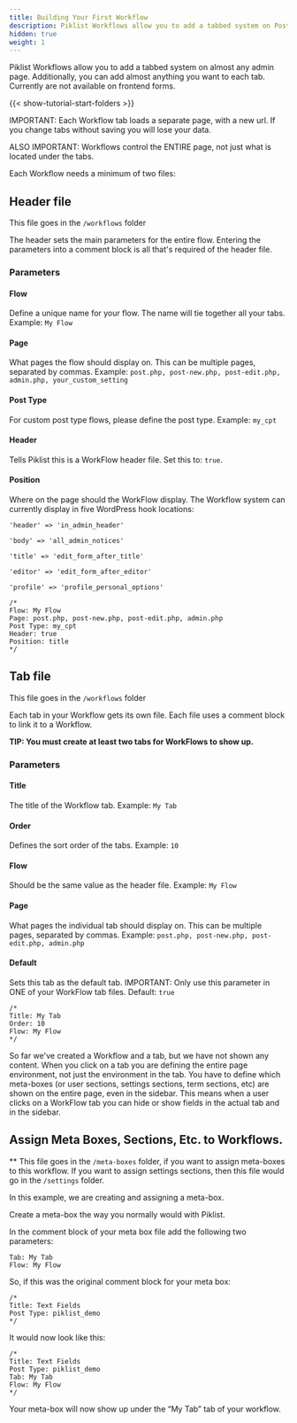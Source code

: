 ```yaml
---
title: Building Your First Workflow
description: Piklist Workflows allow you to add a tabbed system on Post and User. Additionally, you can add almost anything you want to each tab.
hidden: true
weight: 1
---
```



Piklist Workflows allow you to add a tabbed system on almost any admin page. Additionally, you can add almost anything you want to each tab. Currently are not available on frontend forms.

{{< show-tutorial-start-folders >}}

IMPORTANT: Each Workflow tab loads a separate page, with a new url. If you change tabs without saving you will lose your data.

ALSO IMPORTANT: Workflows control the ENTIRE page, not just what is located under the tabs.

Each Workflow needs a minimum of two files:

## Header file
This file goes in the `/workflows` folder

The header sets the main parameters for the entire flow. Entering the parameters into a comment block is all that's required of the header file.

### Parameters

#### Flow
Define a unique name for your flow. The name will tie together all your tabs.
Example: `My Flow`

#### Page
What pages the flow should display on. This can be multiple pages, separated by commas.
Example: `post.php, post-new.php, post-edit.php, admin.php, your_custom_setting`

#### Post Type
For custom post type flows, please define the post type.
Example: `my_cpt`

#### Header
Tells Piklist this is a WorkFlow header file. Set this to: `true`.

#### Position
Where on the page should the WorkFlow display. The Workflow system can currently display in five WordPress hook locations:

`'header' => 'in_admin_header'`

`'body' => 'all_admin_notices'`

`'title' => 'edit_form_after_title'`

`'editor' => 'edit_form_after_editor'`

`'profile' => 'profile_personal_options'`

```
/*
Flow: My Flow
Page: post.php, post-new.php, post-edit.php, admin.php
Post Type: my_cpt
Header: true
Position: title
*/
```


## Tab file
This file goes in the `/workflows` folder

Each tab in your Workflow gets its own file. Each file uses a comment block to link it to a Workflow.

**TIP: You must create at least two tabs for WorkFlows to show up.**


### Parameters

#### Title
The title of the Workflow tab.
Example: `My Tab`

#### Order
Defines the sort order of the tabs.
Example: `10`

#### Flow
Should be the same value as the header file.
Example: `My Flow`

#### Page
What pages the individual tab should display on. This can be multiple pages, separated by commas.
Example: `post.php, post-new.php, post-edit.php, admin.php`

#### Default
Sets this tab as the default tab.
IMPORTANT: Only use this parameter in ONE of your WorkFlow tab files.
Default: `true`

```
/*
Title: My Tab
Order: 10
Flow: My Flow
*/
```

So far we've created a Workflow and a tab, but we have not shown any content. When you click on a tab you are defining the entire page environment, not just the environment in the tab. You have to define which meta-boxes (or user sections, settings sections, term sections, etc) are shown on the entire page, even in the sidebar. This means when a user clicks on a WorkFlow tab you can hide or show fields in the actual tab and in the sidebar.

## Assign Meta Boxes, Sections, Etc. to Workflows.
** This file goes in the `/meta-boxes` folder, if you want to assign meta-boxes to this workflow. If you want to assign settings sections, then this file would go in the `/settings` folder.

In this example, we are creating and assigning a meta-box.

Create a meta-box the way you normally would with Piklist.

In the comment block of your meta box file add the following two parameters:

```
Tab: My Tab
Flow: My Flow
```

So, if this was the original comment block for your meta box:
```
/*
Title: Text Fields
Post Type: piklist_demo
*/
```

It would now look like this:
```
/*
Title: Text Fields
Post Type: piklist_demo
Tab: My Tab
Flow: My Flow
*/
```

Your meta-box will now show up under the “My Tab” tab of your workflow.
